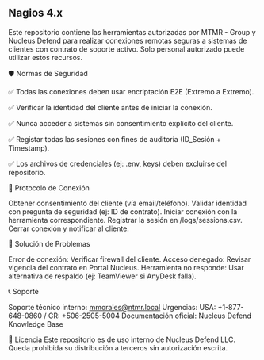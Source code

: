 Nagios 4.x
------------------
Este repositorio contiene las herramientas autorizadas por MTMR - Group y Nucleus Defend para realizar conexiones remotas seguras a sistemas de clientes con contrato de soporte activo.
Solo personal autorizado puede utilizar estos recursos.

🛡️ Normas de Seguridad

✅ Todas las conexiones deben usar encriptación E2E (Extremo a Extremo).

✅ Verificar la identidad del cliente antes de iniciar la conexión.

✅ Nunca acceder a sistemas sin consentimiento explícito del cliente.

✅ Registar todas las sesiones con fines de auditoría (ID_Sesión + Timestamp).

✅ Los archivos de credenciales (ej: .env, keys) deben excluirse del repositorio.

🔐 Protocolo de Conexión

Obtener consentimiento del cliente (vía email/teléfono).
Validar identidad con pregunta de seguridad (ej: ID de contrato).
Iniciar conexión con la herramienta correspondiente.
Registrar la sesión en /logs/sessions.csv.
Cerrar conexión y notificar al cliente.

🚨 Solución de Problemas

Error de conexión: Verificar firewall del cliente.
Acceso denegado: Revisar vigencia del contrato en Portal Nucleus.
Herramienta no responde: Usar alternativa de respaldo (ej: TeamViewer si AnyDesk falla).

📞 Soporte

Soporte técnico interno: mmorales@ntmr.local
Urgencias: USA: +1-877-648-0860 / CR: +506-2505-5004
Documentación oficial: Nucleus Defend Knowledge Base

📜 Licencia
Este repositorio es de uso interno de Nucleus Defend LLC.
Queda prohibida su distribución a terceros sin autorización escrita.
